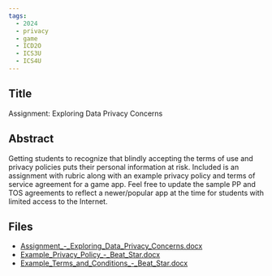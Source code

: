 ```yaml
---
tags:
  - 2024
  - privacy
  - game
  - ICD2O
  - ICS3U
  - ICS4U
---
```


## Title

Assignment: Exploring Data Privacy Concerns

## Abstract

Getting students to recognize that blindly accepting the terms of use and privacy policies puts their personal information at risk. Included is an assignment with rubric along with an example privacy policy and terms of service agreement for a game app. Feel free to update the sample PP and TOS agreements to reflect a newer/popular app at the time for students with limited access to the Internet.

## Files

*   [Assignment\_-\_Exploring\_Data\_Privacy\_Concerns.docx](resources/2024/Catherine_McCaffery/Assignment_-_Exploring_Data_Privacy_Concerns.docx)
*   [Example\_Privacy\_Policy\_-\_Beat\_Star.docx](resources/2024/Catherine_McCaffery/Example_Privacy_Policy_-_Beat_Star.docx)
*   [Example\_Terms\_and\_Conditions\_-\_Beat\_Star.docx](resources/2024/Catherine_McCaffery/Example_Terms_and_Conditions_-_Beat_Star.docx)
